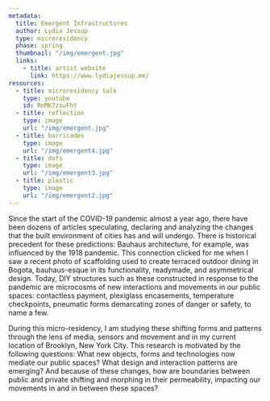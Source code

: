 ```yaml
---
metadata:
  title: Emergent Infrastructures
  author: Lydia Jessup
  type: microresidency
  phase: spring
  thumbnail: "/img/emergent.jpg"
  links:
    - title: artist website
      link: https://www.lydiajessup.me/
resources:
  - title: microresidency talk
    type: youtube
    id: RnMK7zsuFhY
  - title: reflection
    type: image
    url: "/img/emergent.jpg"
  - title: barricades
    type: image
    url: "/img/emergent4.jpg"
  - title: dots
    type: image
    url: "/img/emergent3.jpg"
  - title: plastic
    type: image
    url: "/img/emergent2.jpg"
---
```


Since the start of the COVID-19 pandemic almost a year ago, there have been dozens of articles speculating, declaring and analyzing the changes that the built environment of cities has and will undergo. There is historical precedent for these predictions: Bauhaus architecture, for example, was influenced by the 1918 pandemic. This connection clicked for me when I saw a recent photo of scaffolding used to create terraced outdoor dining in Bogota, bauhaus-esque in its functionality, readymade, and asymmetrical design. Today, DIY structures such as these constructed in response to the pandemic are microcosms of new interactions and movements in our public spaces: contactless payment, plexiglass encasements, temperature checkpoints, pneumatic forms demarcating zones of danger or safety, to name a few.

During this micro-residency, I am studying these shifting forms and patterns through the lens of media, sensors and movement and in my current location of Brooklyn, New York City. This research is motivated by the following questions: What new objects, forms and technologies now mediate our public spaces? What design and interaction patterns are emerging? And because of these changes, how are boundaries between public and private shifting and morphing in their permeability, impacting our movements in and in between these spaces?
